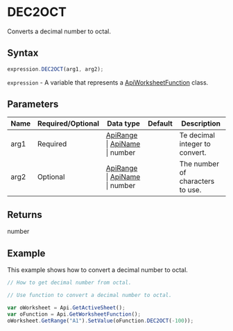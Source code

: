 # DEC2OCT

Converts a decimal number to octal.

## Syntax

```javascript
expression.DEC2OCT(arg1, arg2);
```

`expression` - A variable that represents a [ApiWorksheetFunction](../ApiWorksheetFunction.md) class.

## Parameters

| **Name** | **Required/Optional** | **Data type** | **Default** | **Description** |
| ------------- | ------------- | ------------- | ------------- | ------------- |
| arg1 | Required | [ApiRange](../../ApiRange/ApiRange.md) \| [ApiName](../../ApiName/ApiName.md) \| number |  | Te decimal integer to convert. |
| arg2 | Optional | [ApiRange](../../ApiRange/ApiRange.md) \| [ApiName](../../ApiName/ApiName.md) \| number |  | The number of characters to use. |

## Returns

number

## Example

This example shows how to convert a decimal number to octal.

```javascript editor-xlsx
// How to get decimal number from octal.

// Use function to convert a decimal number to octal.

var oWorksheet = Api.GetActiveSheet();
var oFunction = Api.GetWorksheetFunction();
oWorksheet.GetRange("A1").SetValue(oFunction.DEC2OCT(-100));
```
